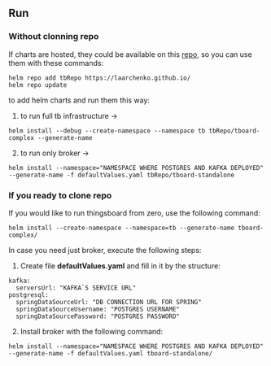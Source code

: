 ## Run

### Without clonning repo
If charts are hosted, they could be available on this [repo](https://laarchenko.github.io/), so you can use them with these commands:
```
helm repo add tbRepo https://laarchenko.github.io/
helm repo update
```
to add helm charts and run them this way:

1. to run full tb infrastructure -> 
```
helm install --debug --create-namespace --namespace tb tbRepo/tboard-complex --generate-name
```
2. to run only broker ->
```
helm install --namespace="NAMESPACE WHERE POSTGRES AND KAFKA DEPLOYED" --generate-name -f defaultValues.yaml tbRepo/tboard-standalone
```
 
### If you ready to clone repo
If you would like to run thingsboard from zero, use the following command:
```
helm install --create-namespace --namespace=tb --generate-name tboard-complex/
```
In case you need just broker, execute the following steps:
1. Create file **defaultValues.yaml** and fill in it by the structure:
```
kafka:
  serversUrl: "KAFKA`S SERVICE URL"
postgresql:
  springDataSourceUrl: "DB CONNECTION URL FOR SPRING"
  springDataSourceUsername: "POSTGRES USERNAME"
  springDataSourcePassword: "POSTGRES PASSWORD"
```
2. Install broker with the following command:
```
helm install --namespace="NAMESPACE WHERE POSTGRES AND KAFKA DEPLOYED" --generate-name -f defaultValues.yaml tboard-standalone/ 
```

